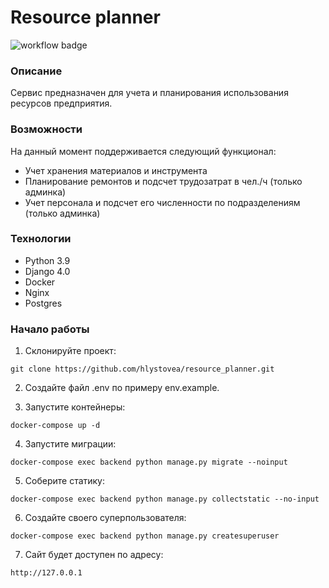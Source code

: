 # Resource planner

![workflow badge](https://github.com/hlystovea/resource_planner/actions/workflows/main.yml/badge.svg)

### Описание
Сервис предназначен для учета и планирования использования ресурсов предприятия.

### Возможности
На данный момент поддерживается следующий функционал:
- Учет хранения материалов и инструмента
- Планирование ремонтов и подсчет трудозатрат в чел./ч (только админка)
- Учет персонала и подсчет его численности по подразделениям (только админка)

### Технологии
- Python 3.9
- Django 4.0
- Docker
- Nginx
- Postgres

### Начало работы

1. Склонируйте проект:


```git clone https://github.com/hlystovea/resource_planner.git```  


2. Создайте файл .env по примеру env.example.


3. Запустите контейнеры:

```docker-compose up -d```


4. Запустите миграции:

```docker-compose exec backend python manage.py migrate --noinput```

5. Соберите статику:

```docker-compose exec backend python manage.py collectstatic --no-input```

6. Создайте своего суперпользователя:

```docker-compose exec backend python manage.py createsuperuser```

7. Сайт будет доступен по адресу:
 
```http://127.0.0.1```


